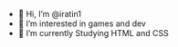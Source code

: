- 👋 Hi, I’m @iratin1
- 👀 I’m interested in games and dev
- 🌱 I’m currently Studying HTML and CSS


<!---
iratin1/iratin1 is a ✨ special ✨ repository because its `README.md` (this file) appears on your GitHub profile.
You can click the Preview link to take a look at your changes.
--->
